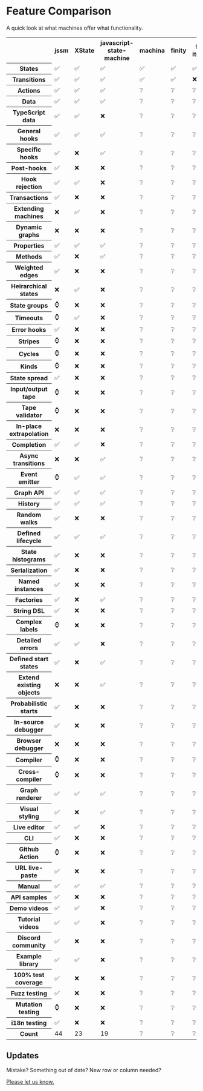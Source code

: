 # Feature Comparison

A quick look at what machines offer what functionality.

<div class="frot_th_tab">

<table id="feature_comparison">
  <tr>
    <th class="tablenotch"></th>
    <th><span class="rot">jssm</span></th>
    <th><span class="rot">XState</span></th>
    <th><span class="rot">javascript-state-machine</span></th>
    <th><span class="rot">machina</span></th>
    <th><span class="rot">finity</span></th>
    <th><span class="rot">fsm-iterator</span></th>
    <th><span class="rot">fsm-as-promised</span></th>
    <th><span class="rot">stately.js</span></th>
    <th><span class="rot">state-machine</span></th>
    <th><span class="rot">node-state</span></th>
    <th><span class="rot">fsm-event</span></th>
    <th><span class="rot">fsm</span></th>
    <th><span class="rot">stent</span></th>
    <th><span class="rot">robot3</span></th>
    <th><span class="rot">mood</span></th>
    <th><span class="rot">grammar-graph</span></th>
  </tr>
  <tr>
    <th>States</th>
    <td>✅</td>
    <td>✅</td>
    <td>✅</td>
    <td>✅</td>
    <td>✅</td>
    <td>✅</td>
    <td>✅</td>
    <td>✅</td>
    <td>✅</td>
    <td>✅</td>
    <td>✅</td>
    <td>✅</td>
    <td>✅</td>
    <td>✅</td>
    <td>✅</td>
    <td>✅</td>
  </tr>
  <tr>
    <th>Transitions</th>
    <td>✅</td>
    <td>✅</td>
    <td>✅</td>
    <td>✅</td>
    <td>✅</td>
    <td>❌</td>
    <td>✅</td>
    <td>✅</td>
    <td>✅</td>
    <td>✅</td>
    <td>✅</td>
    <td>✅</td>
    <td>✅</td>
    <td>✅</td>
    <td>✅</td>
    <td>❌</td>
  </tr>
  <tr>
    <th>Actions</th>
    <td>✅</td>
    <td>✅</td>
    <td>✅</td>
    <td>❔</td>
    <td>❔</td>
    <td>❔</td>
    <td>❔</td>
    <td>❔</td>
    <td>❔</td>
    <td>❔</td>
    <td>❔</td>
    <td>❔</td>
    <td>❔</td>
    <td>❔</td>
    <td>❌</td>
    <td>❌</td>
  </tr>
  <tr>
    <th>Data</th>
    <td>✅</td>
    <td>✅</td>
    <td>✅</td>
    <td>❔</td>
    <td>❔</td>
    <td>❔</td>
    <td>❔</td>
    <td>❔</td>
    <td>❔</td>
    <td>❔</td>
    <td>❔</td>
    <td>❔</td>
    <td>❔</td>
    <td>❔</td>
    <td>❌</td>
    <td>❌</td>
  </tr>
  <tr>
    <th>TypeScript data</th>
    <td>✅</td>
    <td>✅</td>
    <td>❌</td>
    <td>❔</td>
    <td>❔</td>
    <td>❔</td>
    <td>❔</td>
    <td>❔</td>
    <td>❔</td>
    <td>❔</td>
    <td>❔</td>
    <td>❔</td>
    <td>❔</td>
    <td>❔</td>
    <td>❌</td>
    <td>❌</td>
  </tr>
  <tr>
    <th>General hooks</th>
    <td>✅</td>
    <td>✅</td>
    <td>✅</td>
    <td>❔</td>
    <td>❔</td>
    <td>❔</td>
    <td>❔</td>
    <td>❔</td>
    <td>❔</td>
    <td>❔</td>
    <td>❔</td>
    <td>❔</td>
    <td>❔</td>
    <td>❔</td>
    <td>❌</td>
    <td>❌</td>
  </tr>
  <tr>
    <th>Specific hooks</th>
    <td>✅</td>
    <td>❌</td>
    <td>✅</td>
    <td>❔</td>
    <td>❔</td>
    <td>❔</td>
    <td>❔</td>
    <td>❔</td>
    <td>❔</td>
    <td>❔</td>
    <td>❔</td>
    <td>❔</td>
    <td>❔</td>
    <td>❔</td>
    <td>❌</td>
    <td>❌</td>
  </tr>
  <tr>
    <th>Post-hooks</th>
    <td>✅</td>
    <td>❌</td>
    <td>❌</td>
    <td>❔</td>
    <td>❔</td>
    <td>❔</td>
    <td>❔</td>
    <td>❔</td>
    <td>❔</td>
    <td>❔</td>
    <td>❔</td>
    <td>❔</td>
    <td>❔</td>
    <td>❔</td>
    <td>❌</td>
    <td>❌</td>
  </tr>
  <tr>
    <th>Hook rejection</th>
    <td>✅</td>
    <td>✅</td>
    <td>❌</td>
    <td>❔</td>
    <td>❔</td>
    <td>❔</td>
    <td>❔</td>
    <td>❔</td>
    <td>❔</td>
    <td>❔</td>
    <td>❔</td>
    <td>❔</td>
    <td>❔</td>
    <td>❔</td>
    <td>❌</td>
    <td>❌</td>
  </tr>
  <tr>
    <th>Transactions</th>
    <td>✅</td>
    <td>❌</td>
    <td>❌</td>
    <td>❔</td>
    <td>❔</td>
    <td>❔</td>
    <td>❔</td>
    <td>❔</td>
    <td>❔</td>
    <td>❔</td>
    <td>❔</td>
    <td>❔</td>
    <td>❔</td>
    <td>❔</td>
    <td>❌</td>
    <td>❌</td>
  </tr>
  <tr>
    <th>Extending machines</th>
    <td>❌</td>
    <td>✅</td>
    <td>❌</td>
    <td>❔</td>
    <td>❔</td>
    <td>❔</td>
    <td>❔</td>
    <td>❔</td>
    <td>❔</td>
    <td>❔</td>
    <td>❔</td>
    <td>❔</td>
    <td>❔</td>
    <td>❔</td>
    <td>❌</td>
    <td>❌</td>
  </tr>
  <tr>
    <th>Dynamic graphs</th>
    <td>❌</td>
    <td>❌</td>
    <td>❌</td>
    <td>❔</td>
    <td>❔</td>
    <td>❔</td>
    <td>❔</td>
    <td>❔</td>
    <td>❔</td>
    <td>❔</td>
    <td>❔</td>
    <td>❔</td>
    <td>❔</td>
    <td>❔</td>
    <td>✅</td>
    <td>❌</td>
  </tr>
  <tr>
    <th>Properties</th>
    <td>✅</td>
    <td>✅</td>
    <td>✅</td>
    <td>❔</td>
    <td>❔</td>
    <td>❔</td>
    <td>❔</td>
    <td>❔</td>
    <td>❔</td>
    <td>❔</td>
    <td>❔</td>
    <td>❔</td>
    <td>❔</td>
    <td>❔</td>
    <td>❌</td>
    <td>❌</td>
  </tr>
    <th>Methods</th>
    <td>✅</td>
    <td>❌</td>
    <td>✅</td>
    <td>❔</td>
    <td>❔</td>
    <td>❔</td>
    <td>❔</td>
    <td>❔</td>
    <td>❔</td>
    <td>❔</td>
    <td>❔</td>
    <td>❔</td>
    <td>❔</td>
    <td>❔</td>
    <td>❌</td>
    <td>❌</td>
  </tr>
  <tr>
    <th>Weighted edges</th>
    <td>✅</td>
    <td>❌</td>
    <td>❌</td>
    <td>❔</td>
    <td>❔</td>
    <td>❔</td>
    <td>❔</td>
    <td>❔</td>
    <td>❔</td>
    <td>❔</td>
    <td>❔</td>
    <td>❔</td>
    <td>❔</td>
    <td>❔</td>
    <td>❌</td>
    <td>❌</td>
  </tr>
  <tr>
    <th>Heirarchical states</th>
    <td>❌</td>
    <td>✅</td>
    <td>❌</td>
    <td>❔</td>
    <td>❔</td>
    <td>❔</td>
    <td>❔</td>
    <td>❔</td>
    <td>❔</td>
    <td>❔</td>
    <td>❔</td>
    <td>❔</td>
    <td>❔</td>
    <td>❔</td>
    <td>❌</td>
    <td>❌</td>
  </tr>
  <tr>
    <th>State groups</th>
    <td>⌚</td>
    <td>❌</td>
    <td>❌</td>
    <td>❔</td>
    <td>❔</td>
    <td>❔</td>
    <td>❔</td>
    <td>❔</td>
    <td>❔</td>
    <td>❔</td>
    <td>❔</td>
    <td>❔</td>
    <td>❔</td>
    <td>❔</td>
    <td>❌</td>
    <td>✅</td>
  </tr>
  <tr>
    <th>Timeouts</th>
    <td>⌚</td>
    <td>✅</td>
    <td>❌</td>
    <td>❔</td>
    <td>❔</td>
    <td>❔</td>
    <td>❔</td>
    <td>❔</td>
    <td>❔</td>
    <td>❔</td>
    <td>❔</td>
    <td>❔</td>
    <td>❔</td>
    <td>❔</td>
    <td>❌</td>
    <td>❌</td>
  </tr>
  <tr>
    <th>Error hooks</th>
    <td>✅</td>
    <td>❌</td>
    <td>❌</td>
    <td>❔</td>
    <td>❔</td>
    <td>❔</td>
    <td>❔</td>
    <td>❔</td>
    <td>❔</td>
    <td>❔</td>
    <td>❔</td>
    <td>❔</td>
    <td>❔</td>
    <td>❔</td>
    <td>❌</td>
    <td>❌</td>
  </tr>
  <tr>
    <th>Stripes</th>
    <td>⌚</td>
    <td>❌</td>
    <td>❌</td>
    <td>❔</td>
    <td>❔</td>
    <td>❔</td>
    <td>❔</td>
    <td>❔</td>
    <td>❔</td>
    <td>❔</td>
    <td>❔</td>
    <td>❔</td>
    <td>❔</td>
    <td>❔</td>
    <td>❌</td>
    <td>❌</td>
  </tr>
  <tr>
    <th>Cycles</th>
    <td>⌚</td>
    <td>❌</td>
    <td>❌</td>
    <td>❔</td>
    <td>❔</td>
    <td>❔</td>
    <td>❔</td>
    <td>❔</td>
    <td>❔</td>
    <td>❔</td>
    <td>❔</td>
    <td>❔</td>
    <td>❔</td>
    <td>❔</td>
    <td>❌</td>
    <td>❌</td>
  </tr>
  <tr>
    <th>Kinds</th>
    <td>⌚</td>
    <td>❌</td>
    <td>❌</td>
    <td>❔</td>
    <td>❔</td>
    <td>❔</td>
    <td>❔</td>
    <td>❔</td>
    <td>❔</td>
    <td>❔</td>
    <td>❔</td>
    <td>❔</td>
    <td>❔</td>
    <td>❔</td>
    <td>❌</td>
    <td>❌</td>
  </tr>
  <tr>
    <th>State spread</th>
    <td>✅</td>
    <td>❌</td>
    <td>❌</td>
    <td>❔</td>
    <td>❔</td>
    <td>❔</td>
    <td>❔</td>
    <td>❔</td>
    <td>❔</td>
    <td>❔</td>
    <td>❔</td>
    <td>❔</td>
    <td>❔</td>
    <td>❔</td>
    <td>❌</td>
    <td>❌</td>
  </tr>
  <tr>
    <th>Input/output tape</th>
    <td>⌚</td>
    <td>❌</td>
    <td>❌</td>
    <td>❔</td>
    <td>❔</td>
    <td>❔</td>
    <td>❔</td>
    <td>❔</td>
    <td>❔</td>
    <td>❔</td>
    <td>❔</td>
    <td>❔</td>
    <td>❔</td>
    <td>❔</td>
    <td>❌</td>
    <td>✅</td>
  </tr>
  <tr>
    <th>Tape validator</th>
    <td>⌚</td>
    <td>❌</td>
    <td>❌</td>
    <td>❔</td>
    <td>❔</td>
    <td>❔</td>
    <td>❔</td>
    <td>❔</td>
    <td>❔</td>
    <td>❔</td>
    <td>❔</td>
    <td>❔</td>
    <td>❔</td>
    <td>❔</td>
    <td>❌</td>
    <td>✅</td>
  </tr>
  <tr>
    <th>In-place extrapolation</th>
    <td>❌</td>
    <td>❌</td>
    <td>❌</td>
    <td>❔</td>
    <td>❔</td>
    <td>❔</td>
    <td>❔</td>
    <td>❔</td>
    <td>❔</td>
    <td>❔</td>
    <td>❔</td>
    <td>❔</td>
    <td>❔</td>
    <td>❔</td>
    <td>❌</td>
    <td>✅</td>
  </tr>
  <tr>
    <th>Completion</th>
    <td>✅</td>
    <td>✅</td>
    <td>❌</td>
    <td>❔</td>
    <td>❔</td>
    <td>❔</td>
    <td>❔</td>
    <td>❔</td>
    <td>❔</td>
    <td>❔</td>
    <td>❔</td>
    <td>❔</td>
    <td>❔</td>
    <td>❔</td>
    <td>❌</td>
    <td>✅</td>
  </tr>
  <tr>
    <th>Async transitions</th>
    <td>❌</td>
    <td>❌</td>
    <td>✅</td>
    <td>❔</td>
    <td>❔</td>
    <td>❔</td>
    <td>❔</td>
    <td>❔</td>
    <td>❔</td>
    <td>❔</td>
    <td>❔</td>
    <td>❔</td>
    <td>❔</td>
    <td>❔</td>
    <td>✅</td>
    <td>❌</td>
  </tr>
  <tr>
    <th>Event emitter</th>
    <td>⌚</td>
    <td>✅</td>
    <td>✅</td>
    <td>❔</td>
    <td>❔</td>
    <td>❔</td>
    <td>❔</td>
    <td>❔</td>
    <td>❔</td>
    <td>❔</td>
    <td>❔</td>
    <td>❔</td>
    <td>❔</td>
    <td>❔</td>
    <td>❌</td>
    <td>❌</td>
  </tr>
  <tr>
    <th>Graph API</th>
    <td>✅</td>
    <td>✅</td>
    <td>✅</td>
    <td>❔</td>
    <td>❔</td>
    <td>❔</td>
    <td>❔</td>
    <td>❔</td>
    <td>❔</td>
    <td>❔</td>
    <td>❔</td>
    <td>❔</td>
    <td>❔</td>
    <td>❔</td>
    <td>❌</td>
    <td>✅</td>
  </tr>
  <tr>
    <th>History</th>
    <td>✅</td>
    <td>✅</td>
    <td>✅</td>
    <td>❔</td>
    <td>❔</td>
    <td>❔</td>
    <td>❔</td>
    <td>❔</td>
    <td>❔</td>
    <td>❔</td>
    <td>❔</td>
    <td>❔</td>
    <td>❔</td>
    <td>❔</td>
    <td>❌</td>
    <td>❌</td>
  </tr>
  <tr>
    <th>Random walks</th>
    <td>✅</td>
    <td>❌</td>
    <td>❌</td>
    <td>❔</td>
    <td>❔</td>
    <td>❔</td>
    <td>❔</td>
    <td>❔</td>
    <td>❔</td>
    <td>❔</td>
    <td>❔</td>
    <td>❔</td>
    <td>❔</td>
    <td>❔</td>
    <td>❌</td>
    <td>✅</td>
  </tr>
  <tr>
    <th>Defined lifecycle</th>
    <td>✅</td>
    <td>✅</td>
    <td>✅</td>
    <td>❔</td>
    <td>❔</td>
    <td>❔</td>
    <td>❔</td>
    <td>❔</td>
    <td>❔</td>
    <td>❔</td>
    <td>❔</td>
    <td>❔</td>
    <td>❔</td>
    <td>❔</td>
    <td>❌</td>
    <td>❌</td>
  </tr>
  <tr>
    <th>State histograms</th>
    <td>✅</td>
    <td>❌</td>
    <td>❌</td>
    <td>❔</td>
    <td>❔</td>
    <td>❔</td>
    <td>❔</td>
    <td>❔</td>
    <td>❔</td>
    <td>❔</td>
    <td>❔</td>
    <td>❔</td>
    <td>❔</td>
    <td>❔</td>
    <td>❌</td>
    <td>❌</td>
  </tr>
  <tr>
    <th>Serialization</th>
    <td>✅</td>
    <td>❌</td>
    <td>❌</td>
    <td>❔</td>
    <td>❔</td>
    <td>❔</td>
    <td>❔</td>
    <td>❔</td>
    <td>❔</td>
    <td>❔</td>
    <td>❔</td>
    <td>❔</td>
    <td>❔</td>
    <td>❔</td>
    <td>❌</td>
    <td>❌</td>
  </tr>
  <tr>
    <th>Named instances</th>
    <td>✅</td>
    <td>❌</td>
    <td>❌</td>
    <td>❔</td>
    <td>❔</td>
    <td>❔</td>
    <td>❔</td>
    <td>❔</td>
    <td>❔</td>
    <td>❔</td>
    <td>❔</td>
    <td>❔</td>
    <td>❔</td>
    <td>❔</td>
    <td>❌</td>
    <td>❌</td>
  </tr>
  <tr>
    <th>Factories</th>
    <td>✅</td>
    <td>❌</td>
    <td>✅</td>
    <td>❔</td>
    <td>❔</td>
    <td>❔</td>
    <td>❔</td>
    <td>❔</td>
    <td>❔</td>
    <td>❔</td>
    <td>❔</td>
    <td>❔</td>
    <td>❔</td>
    <td>❔</td>
    <td>❌</td>
    <td>❌</td>
  </tr>
  <tr>
    <th>String DSL</th>
    <td>✅</td>
    <td>❌</td>
    <td>❌</td>
    <td>❔</td>
    <td>❔</td>
    <td>❔</td>
    <td>❔</td>
    <td>❔</td>
    <td>❔</td>
    <td>❔</td>
    <td>❔</td>
    <td>❔</td>
    <td>❔</td>
    <td>❔</td>
    <td>❌</td>
    <td>❌</td>
  </tr>
  <tr>
    <th>Complex labels</th>
    <td>⌚</td>
    <td>❌</td>
    <td>❌</td>
    <td>❔</td>
    <td>❔</td>
    <td>❔</td>
    <td>❔</td>
    <td>❔</td>
    <td>❔</td>
    <td>❔</td>
    <td>❔</td>
    <td>❔</td>
    <td>❔</td>
    <td>❔</td>
    <td>❌</td>
    <td>❌</td>
  </tr>
  <tr>
    <th>Detailed errors</th>
    <td>✅</td>
    <td>✅</td>
    <td>❌</td>
    <td>❔</td>
    <td>❔</td>
    <td>❔</td>
    <td>❔</td>
    <td>❔</td>
    <td>❔</td>
    <td>❔</td>
    <td>❔</td>
    <td>❔</td>
    <td>❔</td>
    <td>❔</td>
    <td>❌</td>
    <td>❌</td>
  </tr>
  <tr>
    <th>Defined start states</th>
    <td>✅</td>
    <td>❌</td>
    <td>✅</td>
    <td>❔</td>
    <td>❔</td>
    <td>❔</td>
    <td>❔</td>
    <td>❔</td>
    <td>❔</td>
    <td>❔</td>
    <td>❔</td>
    <td>❔</td>
    <td>❔</td>
    <td>❔</td>
    <td>❌</td>
    <td>❌</td>
  </tr>
  <tr>
    <th>Extend existing objects</th>
    <td>❌</td>
    <td>❌</td>
    <td>✅</td>
    <td>❔</td>
    <td>❔</td>
    <td>❔</td>
    <td>❔</td>
    <td>❔</td>
    <td>❔</td>
    <td>❔</td>
    <td>❔</td>
    <td>❔</td>
    <td>❔</td>
    <td>❔</td>
    <td>❌</td>
    <td>❌</td>
  </tr>
  <tr>
    <th>Probabilistic starts</th>
    <td>✅</td>
    <td>❌</td>
    <td>❌</td>
    <td>❔</td>
    <td>❔</td>
    <td>❔</td>
    <td>❔</td>
    <td>❔</td>
    <td>❔</td>
    <td>❔</td>
    <td>❔</td>
    <td>❔</td>
    <td>❔</td>
    <td>❔</td>
    <td>❌</td>
    <td>✅</td>
  </tr>
  <tr>
    <th>In-source debugger</th>
    <td>✅</td>
    <td>❌</td>
    <td>❌</td>
    <td>❔</td>
    <td>❔</td>
    <td>❔</td>
    <td>❔</td>
    <td>❔</td>
    <td>❔</td>
    <td>❔</td>
    <td>❔</td>
    <td>❔</td>
    <td>❔</td>
    <td>❔</td>
    <td>❌</td>
    <td>❌</td>
  </tr>
  <tr>
    <th>Browser debugger</th>
    <td>❌</td>
    <td>❌</td>
    <td>❌</td>
    <td>❔</td>
    <td>❔</td>
    <td>❔</td>
    <td>❔</td>
    <td>❔</td>
    <td>❔</td>
    <td>❔</td>
    <td>❔</td>
    <td>❔</td>
    <td>❔</td>
    <td>❔</td>
    <td>❌</td>
    <td>❌</td>
  </tr>
  <tr>
    <th>Compiler</th>
    <td>⌚</td>
    <td>❌</td>
    <td>❌</td>
    <td>❔</td>
    <td>❔</td>
    <td>❔</td>
    <td>❔</td>
    <td>❔</td>
    <td>❔</td>
    <td>❔</td>
    <td>❔</td>
    <td>❔</td>
    <td>❔</td>
    <td>❔</td>
    <td>❌</td>
    <td>❌</td>
  </tr>
  <tr>
    <th>Cross-compiler</th>
    <td>⌚</td>
    <td>❌</td>
    <td>❌</td>
    <td>❔</td>
    <td>❔</td>
    <td>❔</td>
    <td>❔</td>
    <td>❔</td>
    <td>❔</td>
    <td>❔</td>
    <td>❔</td>
    <td>❔</td>
    <td>❔</td>
    <td>❔</td>
    <td>❌</td>
    <td>❌</td>
  </tr>
  <tr>
    <th>Graph renderer</th>
    <td>✅</td>
    <td>✅</td>
    <td>✅</td>
    <td>❔</td>
    <td>❔</td>
    <td>❔</td>
    <td>❔</td>
    <td>❔</td>
    <td>❔</td>
    <td>❔</td>
    <td>❔</td>
    <td>❔</td>
    <td>❔</td>
    <td>❔</td>
    <td>❌</td>
    <td>❌</td>
  </tr>
  <tr>
    <th>Visual styling</th>
    <td>✅</td>
    <td>❌</td>
    <td>✅</td>
    <td>❔</td>
    <td>❔</td>
    <td>❔</td>
    <td>❔</td>
    <td>❔</td>
    <td>❔</td>
    <td>❔</td>
    <td>❔</td>
    <td>❔</td>
    <td>❔</td>
    <td>❔</td>
    <td>❌</td>
    <td>❌</td>
  </tr>
  <tr>
    <th>Live editor</th>
    <td>✅</td>
    <td>✅</td>
    <td>❌</td>
    <td>❔</td>
    <td>❔</td>
    <td>❔</td>
    <td>❔</td>
    <td>❔</td>
    <td>❔</td>
    <td>❔</td>
    <td>❔</td>
    <td>❔</td>
    <td>❔</td>
    <td>❔</td>
    <td>❌</td>
    <td>❌</td>
  </tr>
  <tr>
    <th>CLI</th>
    <td>✅</td>
    <td>❌</td>
    <td>❌</td>
    <td>❔</td>
    <td>❔</td>
    <td>❔</td>
    <td>❔</td>
    <td>❔</td>
    <td>❔</td>
    <td>❔</td>
    <td>❔</td>
    <td>❔</td>
    <td>❔</td>
    <td>❔</td>
    <td>❌</td>
    <td>❌</td>
  </tr>
  <tr>
    <th>Github Action</th>
    <td>⌚</td>
    <td>❌</td>
    <td>❌</td>
    <td>❔</td>
    <td>❔</td>
    <td>❔</td>
    <td>❔</td>
    <td>❔</td>
    <td>❔</td>
    <td>❔</td>
    <td>❔</td>
    <td>❔</td>
    <td>❔</td>
    <td>❔</td>
    <td>❌</td>
    <td>❌</td>
  </tr>
  <tr>
    <th>URL live-paste</th>
    <td>✅</td>
    <td>❌</td>
    <td>❌</td>
    <td>❔</td>
    <td>❔</td>
    <td>❔</td>
    <td>❔</td>
    <td>❔</td>
    <td>❔</td>
    <td>❔</td>
    <td>❔</td>
    <td>❔</td>
    <td>❔</td>
    <td>❔</td>
    <td>❌</td>
    <td>❌</td>
  </tr>
  <tr>
    <th>Manual</th>
    <td>✅</td>
    <td>✅</td>
    <td>✅</td>
    <td>❔</td>
    <td>❔</td>
    <td>❔</td>
    <td>❔</td>
    <td>❔</td>
    <td>❔</td>
    <td>❔</td>
    <td>❔</td>
    <td>❔</td>
    <td>❔</td>
    <td>❔</td>
    <td>❌</td>
    <td>❌</td>
  </tr>
  <tr>
    <th>API samples</th>
    <td>✅</td>
    <td>❌</td>
    <td>❌</td>
    <td>❔</td>
    <td>❔</td>
    <td>❔</td>
    <td>❔</td>
    <td>❔</td>
    <td>❔</td>
    <td>❔</td>
    <td>❔</td>
    <td>❔</td>
    <td>❔</td>
    <td>❔</td>
    <td>❌</td>
    <td>❌</td>
  </tr>
  <tr>
    <th>Demo videos</th>
    <td>✅</td>
    <td>✅</td>
    <td>❌</td>
    <td>❔</td>
    <td>❔</td>
    <td>❔</td>
    <td>❔</td>
    <td>❔</td>
    <td>❔</td>
    <td>❔</td>
    <td>❔</td>
    <td>❔</td>
    <td>❔</td>
    <td>❔</td>
    <td>❌</td>
    <td>❌</td>
  </tr>
  <tr>
    <th>Tutorial videos</th>
    <td>✅</td>
    <td>✅</td>
    <td>❌</td>
    <td>❔</td>
    <td>❔</td>
    <td>❔</td>
    <td>❔</td>
    <td>❔</td>
    <td>❔</td>
    <td>❔</td>
    <td>❔</td>
    <td>❔</td>
    <td>❔</td>
    <td>❔</td>
    <td>❌</td>
    <td>❌</td>
  </tr>
  <tr>
    <th>Discord community</th>
    <td>✅</td>
    <td>❌</td>
    <td>❌</td>
    <td>❔</td>
    <td>❔</td>
    <td>❔</td>
    <td>❔</td>
    <td>❔</td>
    <td>❔</td>
    <td>❔</td>
    <td>❔</td>
    <td>❔</td>
    <td>❔</td>
    <td>❔</td>
    <td>❌</td>
    <td>❌</td>
  </tr>
  <tr>
    <th>Example library</th>
    <td>✅</td>
    <td>✅</td>
    <td>❌</td>
    <td>❔</td>
    <td>❔</td>
    <td>❔</td>
    <td>❔</td>
    <td>❔</td>
    <td>❔</td>
    <td>❔</td>
    <td>❔</td>
    <td>❔</td>
    <td>❔</td>
    <td>❔</td>
    <td>❌</td>
    <td>❌</td>
  </tr>
  <tr>
    <th>100% test coverage</th>
    <td>✅</td>
    <td>❌</td>
    <td>❌</td>
    <td>❔</td>
    <td>❔</td>
    <td>❔</td>
    <td>❔</td>
    <td>❔</td>
    <td>❔</td>
    <td>❔</td>
    <td>❔</td>
    <td>❔</td>
    <td>❔</td>
    <td>❔</td>
    <td>❌</td>
    <td>❌</td>
  </tr>
  <tr>
    <th>Fuzz testing</th>
    <td>✅</td>
    <td>❌</td>
    <td>❌</td>
    <td>❔</td>
    <td>❔</td>
    <td>❔</td>
    <td>❔</td>
    <td>❔</td>
    <td>❔</td>
    <td>❔</td>
    <td>❔</td>
    <td>❔</td>
    <td>❔</td>
    <td>❔</td>
    <td>❌</td>
    <td>❌</td>
  </tr>
  <tr>
    <th>Mutation testing</th>
    <td>⌚</td>
    <td>❌</td>
    <td>❌</td>
    <td>❔</td>
    <td>❔</td>
    <td>❔</td>
    <td>❔</td>
    <td>❔</td>
    <td>❔</td>
    <td>❔</td>
    <td>❔</td>
    <td>❔</td>
    <td>❔</td>
    <td>❔</td>
    <td>❌</td>
    <td>❌</td>
  </tr>
  <tr>
    <th>i18n testing</th>
    <td>✅</td>
    <td>❌</td>
    <td>❌</td>
    <td>❔</td>
    <td>❔</td>
    <td>❔</td>
    <td>❔</td>
    <td>❔</td>
    <td>❔</td>
    <td>❔</td>
    <td>❔</td>
    <td>❔</td>
    <td>❔</td>
    <td>❔</td>
    <td>❌</td>
    <td>❌</td>
  </tr>
  <tr>
    <th>Count</th>
    <td>44</td>
    <td>23</td>
    <td>19</td>
    <td>❔</td>
    <td>❔</td>
    <td>❔</td>
    <td>❔</td>
    <td>❔</td>
    <td>❔</td>
    <td>❔</td>
    <td>❔</td>
    <td>❔</td>
    <td>❔</td>
    <td>❔</td>
    <td>4</td>
    <td>9</td>
  </tr>
</table>

</div>


## Updates

Mistake?  Something out of date?  New row or column needed?

[Please let us know.](https://github.com/StoneCypher/fsl/issues/new?assignees=&labels=&template=feature-requesting-template.md&title=Change%20needed%20to%20Feature%20Comparison%20Matrix:&body=Please%20detail%20the%20necessary%20changes%20here&labels=Cleanup,Collected+propaganda,Competititon,Documentation,Help+sidebar,Other+environments,Publicity+and+Visibility)